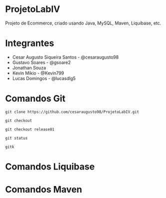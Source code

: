 # ProjetoLabIV
Projeto de Ecommerce, criado usando Java, MySQL, Maven, Liquibase, etc.

# Integrantes
- Cesar Augusto Siqueira Santos - @cesaraugusto98
- Gustavo Soares - @gsoare2
- Jonathan Souza
- Kevin Mikio - @Kevin799
- Lucas Domingos - @lucasdlg5

# Comandos Git
```
git clone https://github.com/cesaraugusto98/ProjetoLabIV.git

git checkout

git checkout release01

git status

gitk
```

# Comandos Liquibase

# Comandos Maven
